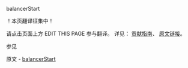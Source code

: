  balancerStart

 ！本页翻译征集中！

请点击页面上方 EDIT THIS PAGE 参与翻译。
详见：
[贡献指南]( https://github.com/whaleal/MongoDB-Manual-zh/blob/master/CONTRIBUTING.md )、
[原文链接](  https://docs.mongodb.com/manual/reference/command/balancerStart/  )。

 参见

原文 - [balancerStart]( https://docs.mongodb.com/manual/reference/command/balancerStart/ )

